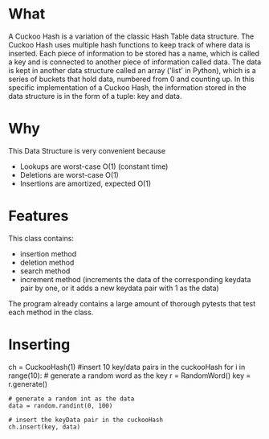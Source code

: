 # What
A Cuckoo Hash is a variation of the classic Hash Table data structure. The Cuckoo Hash uses multiple hash functions to keep track of where data is inserted. Each piece of information to be stored has a name, which is called a key and is connected to another piece of information called data. The data is kept in another data structure called an array ('list' in Python), which is a series of buckets that hold data, numbered from 0 and counting up. In this specific implementation of a Cuckoo Hash, the information stored in the data structure is in the form of a tuple: key and data. 

# Why
This Data Structure is very convenient because 
- Lookups are worst-case O(1) (constant time)
- Deletions are worst-case O(1)
- Insertions are amortized, expected O(1)
  
# Features 
This class contains:
- insertion method 
- deletion method
- search method
- increment method (increments the data of the corresponding keydata pair by one, or it adds a new keydata pair with 1 as the data)

The program already contains a large amount of thorough pytests that test each method in the class. 

# Inserting 
ch = CuckooHash(1)
#insert 10 key/data pairs in the cuckooHash
for i in range(10): 
    # generate a random word as the key
    r = RandomWord()
    key = r.generate()
        
    # generate a random int as the data 
    data = random.randint(0, 100)
        
    # insert the keyData pair in the cuckooHash 
    ch.insert(key, data)
    
